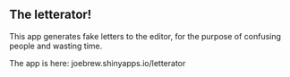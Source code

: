 ## The letterator!

This app generates fake letters to the editor, for the purpose of confusing people and wasting time.  

The app is here:
	joebrew.shinyapps.io/letterator
